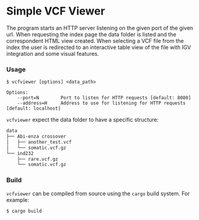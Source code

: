 # Simple VCF Viewer #

The program starts an HTTP server listening on the given port of the given url. When requesting the index page the data folder is listed and the correspondent HTML view created. When selecting a VCF file from the index the user is redirected to an interactive table view of the file with IGV integration and some visual features.  

### Usage ###

```
$ vcfviewer [options] <data_path>
```

```
Options:
    --port=N        Port to listen for HTTP requests [default: 8080]
    --address=H     Address to use for listening for HTTP requests [default: localhost]
```

 `vcfviewer` expect the data folder to have a specific structure:
 
```bash
data
├── Abi-enza crossover
│   ├── another_test.vcf
│   └── somatic.vcf.gz
└── ind232
    ├── rare.vcf.gz
    └── somatic.vcf.gz
 ```
 

### Build ###

`vcfviewer` can be compiled from source using the `cargo` build system. For example:

```
$ cargo build
```